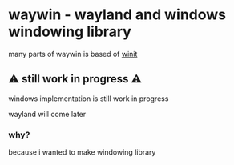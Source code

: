 # waywin - wayland and windows windowing library
many parts of waywin is based of [winit](https://github.com/rust-windowing/winit)

## ⚠️ still work in progress ⚠️
windows implementation is still work in progress

wayland will come later

### why?
because i wanted to make windowing library

